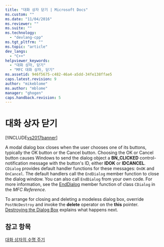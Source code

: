 ```yaml
---
title: "대화 상자 닫기 | Microsoft Docs"
ms.custom: ""
ms.date: "11/04/2016"
ms.reviewer: ""
ms.suite: ""
ms.technology: 
  - "devlang-cpp"
ms.tgt_pltfrm: ""
ms.topic: "article"
dev_langs: 
  - "C++"
helpviewer_keywords: 
  - "대화 상자, 닫기"
  - "MFC 대화 상자, 닫기"
ms.assetid: 946f5675-c482-46a4-a5dd-34fe138ffae5
caps.latest.revision: 9
author: "mikeblome"
ms.author: "mblome"
manager: "ghogen"
caps.handback.revision: 5
---
```

# 대화 상자 닫기
[!INCLUDE[vs2017banner](../assembler/inline/includes/vs2017banner.md)]

A modal dialog box closes when the user chooses one of its buttons, typically the OK button or the Cancel button.  Choosing the OK or Cancel button causes Windows to send the dialog object a **BN\_CLICKED** control\-notification message with the button's ID, either **IDOK** or **IDCANCEL**.  `CDialog` provides default handler functions for these messages: `OnOK` and `OnCancel`.  The default handlers call the `EndDialog` member function to close the dialog window.  You can also call `EndDialog` from your own code.  For more information, see the [EndDialog](../Topic/CDialog::EndDialog.md) member function of class `CDialog` in the *MFC Reference*.  
  
 To arrange for closing and deleting a modeless dialog box, override `PostNcDestroy` and invoke the **delete** operator on the **this** pointer.  [Destroying the Dialog Box](../mfc/destroying-the-dialog-box.md) explains what happens next.  
  
## 참고 항목  
 [대화 상자의 수명 주기](../mfc/life-cycle-of-a-dialog-box.md)